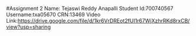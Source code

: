 #Assignment 2
Name: Tejaswi Reddy Anapalli
Student Id:700740567
Username:txa05670
CRN:13469
Video Link:https://drive.google.com/file/d/1kr6VrDREot2fUI1r67WjXzhrRKd8rxCB/view?usp=sharing
